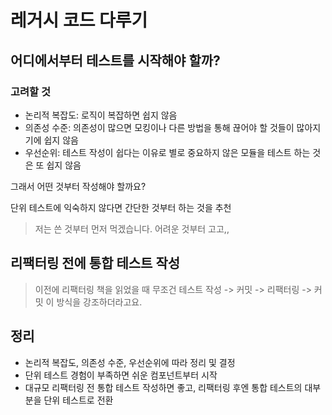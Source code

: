 # 레거시 코드 다루기

## 어디에서부터 테스트를 시작해야 할까?

### 고려할 것

- 논리적 복잡도: 로직이 복잡하면 쉽지 않음
- 의존성 수준: 의존성이 많으면 모킹이나 다른 방법을 통해 끊어야 할 것들이 많아지기에 쉽지 않음
- 우선순위: 테스트 작성이 쉽다는 이유로 별로 중요하지 않은 모듈을 테스트 하는 것은 또 쉽지 않음

그래서 어떤 것부터 작성해야 할까요?

단위 테스트에 익숙하지 않다면 간단한 것부터 하는 것을 추천

> 저는 쓴 것부터 먼저 먹겠습니다. 어려운 것부터 고고,,

## 리팩터링 전에 통합 테스트 작성

> 이전에 리팩터링 책을 읽었을 때 무조건 테스트 작성 -> 커밋 -> 리팩터링 -> 커밋 이 방식을 강조하더라고요.

## 정리

- 논리적 복잡도, 의존성 수준, 우선순위에 따라 정리 및 결정
- 단위 테스트 경험이 부족하면 쉬운 컴포넌트부터 시작
- 대규모 리팩터링 전 통합 테스트 작성하면 좋고, 리팩터링 후엔 통합 테스트의 대부분을 단위 테스트로 전환
